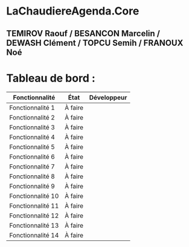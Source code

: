 # LaChaudiereAgenda.Core

## TEMIROV Raouf / BESANCON Marcelin / DEWASH Clément / TOPCU Semih / FRANOUX Noé

# Tableau de bord :

| Fonctionnalité    | État    | Développeur |
| ----------------- | ------- | ----------- |
| Fonctionnalité 1  | À faire |             |
| Fonctionnalité 2  | À faire |             |
| Fonctionnalité 3  | À faire |             |
| Fonctionnalité 4  | À faire |             |
| Fonctionnalité 5  | À faire |             |
| Fonctionnalité 6  | À faire |             |
| Fonctionnalité 7  | À faire |             |
| Fonctionnalité 8  | À faire |             |
| Fonctionnalité 9  | À faire |             |
| Fonctionnalité 10 | À faire |             |
| Fonctionnalité 11 | À faire |             |
| Fonctionnalité 12 | À faire |             |
| Fonctionnalité 13 | À faire |             |
| Fonctionnalité 14 | À faire |             |
